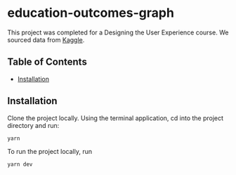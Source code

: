 # education-outcomes-graph

This project was completed for a Designing the User Experience course. We sourced data from [Kaggle](https://www.kaggle.com/datasets/spscientist/students-performance-in-exams).

## Table of Contents

- [Installation](#installation)


## Installation

Clone the project locally.  Using the terminal application, cd into the project directory and run:

```
yarn
```

To run the project locally, run
```
yarn dev
```
